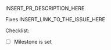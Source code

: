 <!--
Contributing to Hazelcast and looking for a challenge? Why don't you check out our open positions?

https://hazelcast.bamboohr.com/jobs
-->

INSERT_PR_DESCRIPTION_HERE

Fixes INSERT_LINK_TO_THE_ISSUE_HERE

Checklist:
- [ ] Milestone is set